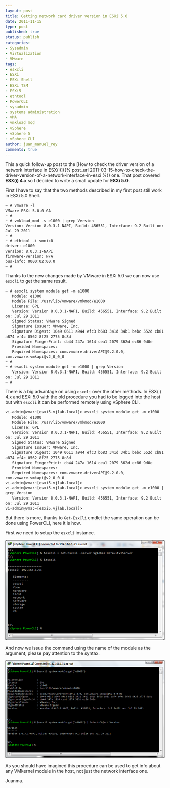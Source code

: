```yaml
---
layout: post
title: Getting network card driver version in ESXi 5.0
date: 2011-11-15
type: post
published: true
status: publish
categories:
- Sysadmin
- Virtualization
- VMware
tags:
- esxcli
- ESXi
- ESXi Shell
- ESXi TSM
- ESXi5
- ethtool
- PowerCLI
- sysadmin
- systems administration
- vMA
- vmkload_mod
- vSphere
- vSphere 5
- vSphere CLI
author: juan_manuel_rey
comments: true
---
```


This a quick follow-up post to the [How to check the driver version of a network interface in ESX(i)]({% post_url 2011-03-15-how-to-check-the-driver-version-of-a-network-interface-in-esxi %}) one. That post covered **ESX(i) 4.x** so I decided to write a small update for **ESXi 5.0**.

First I have to say that the two methods described in my first post still work in ESXi 5.0 Shell.

```
~ # vmware -l
VMware ESXi 5.0.0 GA
~ #
~ # vmkload_mod -s e1000 | grep Version
Version: Version 8.0.3.1-NAPI, Build: 456551, Interface: 9.2 Built on: Jul 29 2011
~ #
~ # ethtool -i vmnic0
driver: e1000
version: 8.0.3.1-NAPI
firmware-version: N/A
bus-info: 0000:02:00.0
~ #
```

Thanks to the new changes made by VMware in ESXi 5.0 we can now use `esxcli` to get the same result.

```
~ # esxcli system module get -m e1000
   Module: e1000
   Module File: /usr/lib/vmware/vmkmod/e1000
   License: GPL
   Version: Version 8.0.3.1-NAPI, Build: 456551, Interface: 9.2 Built on: Jul 29 2011
   Signed Status: VMware Signed
   Signature Issuer: VMware, Inc.
   Signature Digest: 1049 0611 a944 efc3 b683 341d 34b1 bebc 552d cb81 a874 ef4c 0562 8f25 2775 8c8d
   Signature FingerPrint: cb44 247a 1614 cea1 2079 362d ec86 9d0e
   Provided Namespaces:
   Required Namespaces: com.vmware.driverAPI@9.2.0.0, com.vmware.vmkapi@v2_0_0_0
~ #
~ # esxcli system module get -m e1000 | grep Version
   Version: Version 8.0.3.1-NAPI, Build: 456551, Interface: 9.2 Built on: Jul 29 2011
~ #
```

There is a big advantage on using `esxcli` over the other methods. In ESX(i) 4.x and ESXi 5.0 with the old procedure you had to be logged into the host but with `esxcli` it can be performed remotely using vSphere CLI.

```
vi-admin@vma:~[esxi5.vjlab.local]> esxcli system module get -m e1000
   Module: e1000
   Module File: /usr/lib/vmware/vmkmod/e1000
   License: GPL
   Version: Version 8.0.3.1-NAPI, Build: 456551, Interface: 9.2 Built on: Jul 29 2011
   Signed Status: VMware Signed
   Signature Issuer: VMware, Inc.
   Signature Digest: 1049 0611 a944 efc3 b683 341d 34b1 bebc 552d cb81 a874 ef4c 0562 8f25 2775 8c8d
   Signature FingerPrint: cb44 247a 1614 cea1 2079 362d ec86 9d0e
   Provided Namespaces:
   Required Namespaces: com.vmware.driverAPI@9.2.0.0, com.vmware.vmkapi@v2_0_0_0
vi-admin@vma:~[esxi5.vjlab.local]>
vi-admin@vma:~[esxi5.vjlab.local]> esxcli system module get -m e1000 | grep Version
   Version: Version 8.0.3.1-NAPI, Build: 456551, Interface: 9.2 Built on: Jul 29 2011
vi-admin@vma:~[esxi5.vjlab.local]>
```

But there is more, thanks to `Get-EsxCli` cmdlet the same operation can be done using PowerCLI, here it is how.

First we need to setup the `esxcli` instance.

[![](/images/get-esxcli_instance.png)]({{site.url}}/images/get-esxcli_instance.png)

And now we issue the command using the name of the module as the argument, please pay attention to the syntax.

[![](/images/get-esxcli_get_nic_driver.png)]({{site.url}}/images/get-esxcli_get_nic_driver.png)

As you should have imagined this procedure can be used to get info about any VMkernel module in the host, not just the network interface one.

Juanma.
